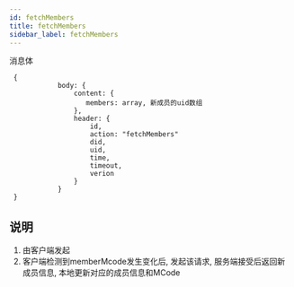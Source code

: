 ```yaml
---
id: fetchMembers
title: fetchMembers
sidebar_label: fetchMembers
---
```


消息体
```
 {
            body: {
                content: {
                   members: array, 新成员的uid数组
                },
                header: {
                    id,
                    action: "fetchMembers"
                    did,
                    uid,
                    time,
                    timeout,
                    verion
                }
            }
 }
```

## 说明
1. 由客户端发起
1. 客户端检测到memberMcode发生变化后, 发起该请求, 
服务端接受后返回新成员信息, 本地更新对应的成员信息和MCode